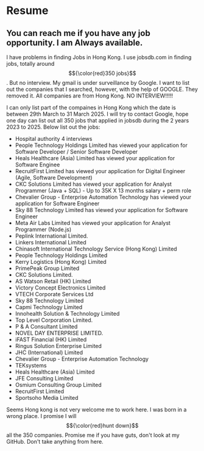 # Resume

## You can reach me if you have any job opportunity. I am Always available.

I have problems in finding Jobs in Hong Kong. I use jobsdb.com in finding jobs, totally around $${\color{red}350 jobs}$$. But no interview. My gmail is under surveillance by Google. I want to list out the companies that I searched, however, with the help of GOOGLE. They removed it. All companies are from Hong Kong. NO INTERVIEW!!!!!

I can only list part of the compaines in Hong Kong which the date is between 29th March to 31 March 2025. I will try to contact Google, hope one day can list out all 350 jobs that applied in jobsdb during the 2 years 2023 to 2025. Below list out the jobs:

- Hospital authority 4 interviews
- People Technology Holdings Limited has viewed your application for Software Developer / Senior Software Developer
-  Heals Healthcare (Asia) Limited has viewed your application for Software Enginee
- RecruitFirst Limited has viewed your application for Digital Engineer (Agile, Software Development)
- CKC Solutions Limited has viewed your application for Analyst Programmer (Java + SQL) - Up to 35K X 13 months salary + perm role
- Chevalier Group - Enterprise Automation Technology has viewed your application for Software Engineer
- Sky 88 Technology Limited has viewed your application for Software Engineer
- Meta Air Labs Limited has viewed your application for Analyst Programmer (Node.js)
- Peplink International Limited.
- Linkers International Limited
- Chinasoft International Technology Service (Hong Kong) Limited
- People Technology Holdings Limited
- Kerry Logistics (Hong Kong) Limited
- PrimePeak Group Limited
- CKC Solutions Limited.
- AS Watson Retail (HK) Limited
- Victory Concept Electronics Limited
- VTECH Corporate Services Ltd
- Sky 88 Technology Limited
- Capmi Technology Limited
- Innohealth Solution & Technology Limited
- Top Level Corporation Limited.
- P & A Consultant Limited
- NOVEL DAY ENTERPRISE LIMITED.
- iFAST Financial (HK) Limited
- Ringus Solution Enterprise Limited
- JHC (International) Limited
- Chevalier Group - Enterprise Automation Technology
- TEKsystems
- Heals Healthcare (Asia) Limited
- JFE Consulting Limited
- Osmium Consulting Group Limited
- RecruitFirst Limited
- Sportsoho Media Limited

Seems Hong kong is not very welcome me to work here. I was born in a wrong place. I promise I will $${\color{red}hunt down}$$ all the 350 companies. Promise me if you have guts, don't look at my GitHub. Don't take anything from here. 